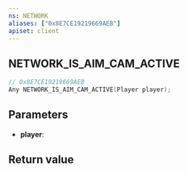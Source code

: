 ```yaml
---
ns: NETWORK
aliases: ["0x8E7CE19219669AEB"]
apiset: client
---
```

## NETWORK_IS_AIM_CAM_ACTIVE

```c
// 0x8E7CE19219669AEB
Any NETWORK_IS_AIM_CAM_ACTIVE(Player player);
```


## Parameters
* **player**:

## Return value

